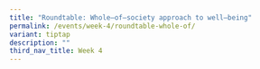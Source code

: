 ```yaml
---
title: "Roundtable: Whole–of–society approach to well–being"
permalink: /events/week-4/roundtable-whole-of/
variant: tiptap
description: ""
third_nav_title: Week 4
---
```

